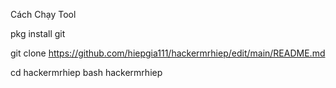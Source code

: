 Cách Chạy Tool 

pkg install git

git clone https://github.com/hiepgia111/hackermrhiep/edit/main/README.md

cd hackermrhiep
bash hackermrhiep





